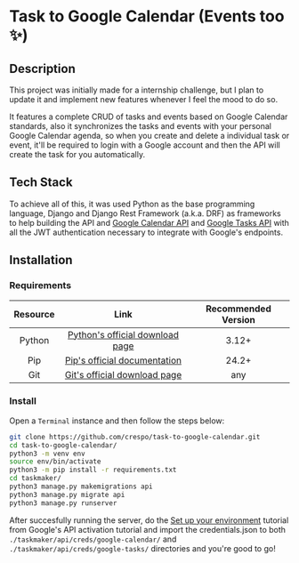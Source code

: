 # Task to Google Calendar (Events too ✨)
## Description
This project was initially made for a internship challenge, but I plan to update it and implement new features whenever I feel the mood to do so.

It features a complete CRUD of tasks and events based on Google Calendar standards, also it synchronizes the tasks and events with your personal Google Calendar agenda, so when you create and delete a individual task or event, it'll be required to login with a Google account and then the API will create the task for you automatically.
## Tech Stack
To achieve all of this, it was used Python as the base programming language, Django and Django Rest Framework (a.k.a. DRF) as frameworks to help building the API and [Google Calendar API](https://developers.google.com/resources/api-libraries/documentation/calendar/v3/python/latest/index.html) and [Google Tasks API](https://developers.google.com/resources/api-libraries/documentation/tasks/v1/python/latest/index.html) with all the JWT authentication necessary to integrate with Google's endpoints.
## Installation
### Requirements
| Resource | Link | Recommended Version |
| :------: | :--: | :-----: |
| Python | [Python's official download page](https://www.python.org/downloads/) | 3.12+ |
| Pip | [Pip's official documentation](https://pip.pypa.io/en/stable/installation/) | 24.2+ |
| Git | [Git's official download page](https://git-scm.com/downloads) | any |
### Install
Open a ``````Terminal`````` instance and then follow the steps below:
```bash
git clone https://github.com/crespo/task-to-google-calendar.git
cd task-to-google-calendar/
python3 -m venv env
source env/bin/activate
python3 -m pip install -r requirements.txt
cd taskmaker/
python3 manage.py makemigrations api
python3 manage.py migrate api
python3 manage.py runserver
```
After succesfully running the server, do the [Set up your environment](https://developers.google.com/calendar/api/quickstart/python#set-up-environment) tutorial from Google's API activation tutorial and import the credentials.json to both ```./taskmaker/api/creds/google-calendar/``` and ```./taskmaker/api/creds/google-tasks/``` directories and you're good to go!
